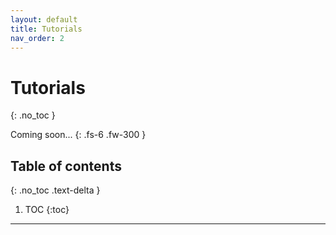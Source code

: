 ```yaml
---
layout: default
title: Tutorials
nav_order: 2
---
```


# Tutorials
{: .no_toc }


Coming soon...
{: .fs-6 .fw-300 }

## Table of contents
{: .no_toc .text-delta }

1. TOC
{:toc}

---

